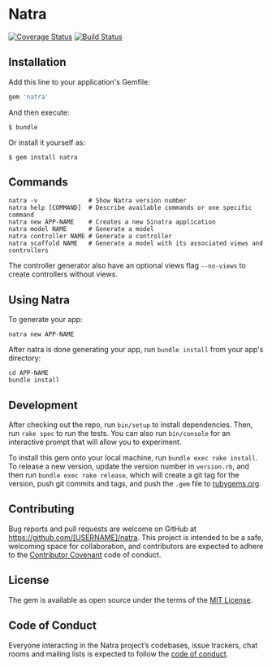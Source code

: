 # Natra
[![Coverage Status](https://coveralls.io/repos/github/thirunjuguna/natra/badge.svg?branch=master)](https://coveralls.io/github/thirunjuguna/natra?branch=master)
[![Build Status](https://travis-ci.com/thirunjuguna/natra.svg?branch=master)](https://travis-ci.com/thirunjuguna/natra)


## Installation

Add this line to your application's Gemfile:

```ruby
gem 'natra'
```

And then execute:

    $ bundle

Or install it yourself as:

    $ gem install natra

## Commands
```
natra -v              # Show Natra version number
natra help [COMMAND]  # Describe available commands or one specific command
natra new APP-NAME    # Creates a new Sinatra application
natra model NAME      # Generate a model
natra controller NAME # Generate a controller
natra scaffold NAME   # Generate a model with its associated views and controllers
```
The controller generator also have an optional views flag `--no-views` to create controllers without views.

## Using Natra

To generate your app:

    natra new APP-NAME

After natra is done generating your app, run `bundle install` from your app's directory:

    cd APP-NAME
    bundle install

## Development

After checking out the repo, run `bin/setup` to install dependencies. Then, run `rake spec` to run the tests. You can also run `bin/console` for an interactive prompt that will allow you to experiment.

To install this gem onto your local machine, run `bundle exec rake install`. To release a new version, update the version number in `version.rb`, and then run `bundle exec rake release`, which will create a git tag for the version, push git commits and tags, and push the `.gem` file to [rubygems.org](https://rubygems.org).

## Contributing

Bug reports and pull requests are welcome on GitHub at https://github.com/[USERNAME]/natra. This project is intended to be a safe, welcoming space for collaboration, and contributors are expected to adhere to the [Contributor Covenant](http://contributor-covenant.org) code of conduct.

## License

The gem is available as open source under the terms of the [MIT License](https://opensource.org/licenses/MIT).

## Code of Conduct

Everyone interacting in the Natra project’s codebases, issue trackers, chat rooms and mailing lists is expected to follow the [code of conduct](https://github.com/[USERNAME]/natra/blob/master/CODE_OF_CONDUCT.md).
